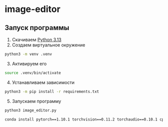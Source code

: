 # image-editor

## Запуск программы

1. Скачиваем [Python 3.13](https://www.python.org/downloads/release/python-3130/)
2. Создаем виртуальное окружение
```bash
python3 -m venv .venv
```
3. Активируем его
```bash
source .venv/bin/activate
```
4. Устанавливаем зависимости
```bash
python3 -m pip install -r requirements.txt
```
5. Запускаем программу
```bash
python3 image_editor.py
```

```bash
conda install pytorch==1.10.1 torchvision==0.11.2 torchaudio==0.10.1 cpuonly -c pytorch
```